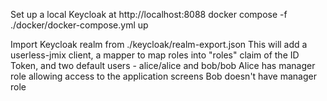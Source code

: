 Set up a local Keycloak at http://localhost:8088
docker compose -f ./docker/docker-compose.yml up

Import Keycloak realm from ./keycloak/realm-export.json
This will add a userless-jmix client, a mapper to map roles into "roles" claim of the ID Token, and two default users - alice/alice and bob/bob
Alice has manager role allowing access to the application screens
Bob doesn't have manager role
